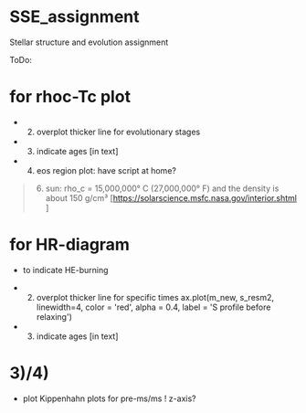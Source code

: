 # SSE_assignment
Stellar structure and evolution assignment

ToDo:
# for rhoc-Tc plot
- 2) overplot thicker line for evolutionary stages
- 3) indicate ages [in text]
- 4) eos region plot: have script at home?
> 6) sun: rho_c = 15,000,000° C (27,000,000° F) and the density is about 150 g/cm³  [https://solarscience.msfc.nasa.gov/interior.shtml ]
# for HR-diagram
- to indicate HE-burning
- 2) overplot thicker line for specific times
ax.plot(m_new, s_resm2, linewidth=4, color = 'red', alpha = 0.4, label = 'S profile before relaxing')

- 3) indicate ages [in text]

# 3)/4)
- plot Kippenhahn plots for pre-ms/ms
! z-axis?

